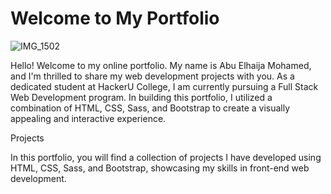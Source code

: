 # Welcome to My Portfolio
![IMG_1502](https://github.com/HigaHamodi/portfoliomain/assets/131987178/f8b68712-ce4f-410b-a073-1461f045e5e2)

Hello! Welcome to my online portfolio. My name is Abu Elhaija Mohamed, and I'm thrilled to share my web development projects with you. As a dedicated student at HackerU College, I am currently pursuing a Full Stack Web Development program. In building this portfolio, I utilized a combination of HTML, CSS, Sass, and Bootstrap to create a visually appealing and interactive experience.

Projects

In this portfolio, you will find a collection of projects I have developed using HTML, CSS, Sass, and Bootstrap, showcasing my skills in front-end web development.
